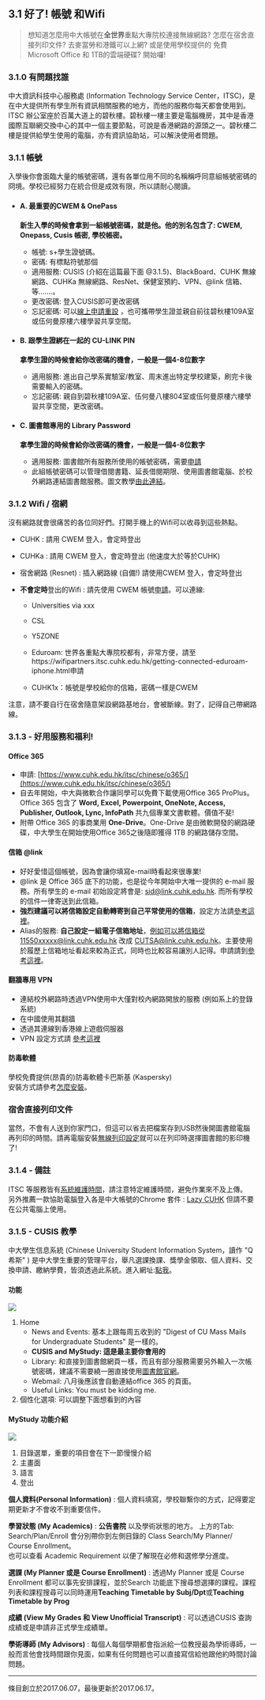 ## 3.1 好了! 帳號 和Wifi

> 想知道怎麼用中大帳號在**全世界**重點大專院校連接無線網路? 怎麼在宿舍直接列印文件? 去麥當勞和港鐵可以上網? 或是使用學校提供的 免費Microsoft Office 和 1TB的雲端硬碟? 開始囉!

### 3.1.0 有問題找誰

中大資訊科技中心服務處 \(Information Technology Service Center，ITSC\)，是在中大提供所有學生所有資訊相關服務的地方，而他的服務你每天都會使用到。ITSC 辦公室座於百萬大道上的碧秋樓。碧秋樓一樓主要是電腦機房，其中是香港國際互聯網交換中心的其中一個主要節點，可說是香港網路的源頭之一。碧秋樓二樓是提供給學生使用的電腦，亦有資訊協助站，可以解決使用者問題。

### 3.1.1 帳號

入學後你會面臨大量的帳號密碼，還有各單位用不同的名稱稱呼同意組帳號密碼的冏境。學校已經努力在統合但是成效有限，所以請耐心閱讀。

* #### A. 最重要的CWEM & OnePass

  **新生入學的時候會拿到一組帳號密碼，就是他。他的別名包含了: CWEM, Onepass, Cusis 帳密, 學校帳密。**

  * 帳號: s+學生證號碼。
  * 密碼: 有標點符號那個
  * 適用服務: CUSIS \(介紹在這篇最下面 @3.1.5\)、BlackBoard、CUHK 無線網路、CUHKa 無線網路、ResNet、保健室預約、VPN、@link 信箱、等.......。
  * 更改密碼: 登入CUSIS即可更改密碼
  * 忘記密碼: 可以[線上申請重設](https://opq.itsc.cuhk.edu.hk/que/cindex.jsp)  ，也可攜帶學生證並親自前往碧秋樓109A室或伍何曼原樓六樓學習共享空間。

* #### B. 跟學生證綁在一起的 CU-LINK PIN

  **拿學生證的時候會給你改密碼的機會，一般是一個4-8位數字**

  * 適用服務: 進出自己學系實驗室/教室、周末進出特定學校建築，刷完卡後需要輸入的密碼。
  * 忘記密碼: 親自到碧秋樓109A室、伍何曼八樓804室或伍何曼原樓六樓學習共享空間，更改密碼。

* #### C. 圖書館專用的 Library Password

  **拿學生證的時候會給你改密碼的機會，一般是一個4-8位數字**

  * 適用服務: 圖書館所有服務所使用的帳號密碼，需要[申請](https://library.cuhk.edu.hk/pinreset)
  * 此組帳號密碼可以管理借閱書籍、延長借閱期限、使用圖書館電腦、於校外網路連結圖書館服務。圖文教學[由此連結](http://www.lib.cuhk.edu.hk/Common/Reader/News/ShowNews.jsp?Nid=331&Pid=27&Cid=181)。

### 3.1.2 Wifi / 宿網

沒有網路就會很痛苦的各位同好們。打開手機上的Wifi可以收尋到這些熱點。

* CUHK : 請用 CWEM 登入，會定時登出
* CUHKa : 請用 CWEM 登入，會定時登出 \(他速度大於等於CUHK\)

* 宿舍網路 \(Resnet\) : 插入網路線 \(自備!\) 請使用CWEM 登入，會定時登出

* **不會定時**登出的Wifi : 請先使用 CWEM 帳號[申請](https://wifipartners.itsc.cuhk.edu.hk/)。可以連線:

  * Universities via xxx

  * CSL

  * Y5ZONE

  * Eduroam: 世界各重點大專院校都有，非常方便，請至https://wifipartners.itsc.cuhk.edu.hk/getting-connected-eduroam-iphone.html申請

  * CUHK1x：帳號是學校給你的信箱，密碼一樣是CWEM

注意，請不要自行在宿舍隨意架設網路基地台，會被斷線。對了，記得自己帶網路線。

### 3.1.3 - 好用服務和福利!

#### Office 365

* 申請: [https://www.cuhk.edu.hk/itsc/chinese/o365/](https://www.cuhk.edu.hk/itsc/chinese/o365/)
* 自去年開始，中大與微軟合作讓同學可以免費下載使用Office 365 ProPlus。Office 365 包含了 **Word, Excel, Powerpoint, OneNote, Access, Publisher, Outlook, Lync, InfoPath** 共九個專業文書軟體。價值不斐!
* 附帶 Office 365 的事商業用 **One-Drive**。One-Drive 是由微軟開發的網路硬碟，中大學生在開始使用Office 365之後隨即獲得 1TB 的網路儲存空間。

#### 信箱 @link

* 好好愛惜這個帳號，因為會讓你填寫e-mail時看起來很專業!
* @link 是 Office 365 底下的功能，也是從今年開始中大唯一提供的 e-mail 服務。所有學生的 e-mail 初始設定將會是: sid@link.cuhk.edu.hk. 而所有學校的信件一律寄送到此信箱。
* **強烈建議可以將信箱設定自動轉寄到自己平常使用的信箱**，設定方法請[參考這裡](https://www.cuhk.edu.hk/itsc/o365/doc/general-functions.pdf)。
* Alias的服務: **自己設定一組電子信箱地址**，例如可以將信箱從11550xxxxx@link.cuhk.edu.hk 改成 CUTSA@link.cuhk.edu.hk。主要使用於履歷上信箱地址看起來較為正式，同時也比較容易讓別人記得。申請請到[參考這裡](https://cai.itsc.cuhk.edu.hk/alias/login)。

#### 翻牆專用 VPN

* 連結校外網路時透過VPN使用中大僅對校內網路開放的服務 \(例如系上的登錄系統\)
* 在中國使用其翻牆
* 透過其連線到香港線上遊戲伺服器
* VPN 設定方式請
  [參考這裡](http://www.cuhk.edu.hk/itsc/chinese/network/vpn/vpn.html)

#### 防毒軟體

學校免費提供\(昂貴的\)防毒軟體卡巴斯基 \(Kaspersky\)  
安裝方式請參考[怎麼安裝](https://www.cuhk.edu.hk/itsc/chinese/security/antivirus/)。

### 宿舍直接列印文件

當然，不會有人送到你家門口，但這可以省去把檔案存到USB然後開圖書館電腦再列印的時間。請再電腦安裝[無線列印設定](http://www.lib.cuhk.edu.hk/tc/use/facilities/print-copy-scan/wifi)就可以在列印時選擇圖書館的影印機了!

### 3.1.4 - 備註

ITSC 等服務皆有[系統維護時間](http://www.cuhk.edu.hk/itsc/sys_ava/maint.html)，請注意特定維護時間，避免作業來不及上傳。  
另外推薦一款協助電腦登入各是中大帳號的Chrome 套件 : [Lazy CUHK](https://chrome.google.com/webstore/detail/lazy-cuhk/hhholmpehbnebpfklecipmcpkelnnabe) 但請不要在公共電腦上使用。

### 3.1.5 - CUSIS 教學

中大學生信息系統 \(Chinese University Student Information System，讀作 "Q希斯" \) 是中大學生重要的管理平台，舉凡選課換課、獎學金領取、個人資料、交換申請、繳納學費，皆須透過此系統。進入網址:[點我](https://portal.cuhk.edu.hk/)。

#### 功能

![](http://i.imgur.com/ARHLu0w.png)

1. Home
   * News and Events: 基本上跟每周五收到的 "Digest of CU Mass Mails for Undergraduate Students" 是一樣的。
   * **CUSIS and MyStudy: 這是最主要你會用的**
   * Library: 和直接到圖書館網頁一樣，而且有部分服務需要另外輸入一次帳號密碼，建議不需要繞一圈直接使用[圖書館官網](http://www.lib.cuhk.edu.hk/)。
   * Webmail: 八月後應該會自動連結office 365 的頁面。
   * Useful Links: You must be kidding me.
2. 個性化選項: 可以調整下面想看到的內容

#### MyStudy 功能介紹

![](http://i.imgur.com/qrJgO1M.png)

1. 目錄選單，重要的項目會在下一節慢慢介紹
2. 主畫面
3. 語言
4. 登出

**個人資料\(Personal Information\)** : 個人資料填寫，學校聯繫你的方式，記得要定期更新才不會收不到重要信件。

**學習狀態 \(My Academics\)** : **公告書院** 以及學術狀態的地方。 上方的Tab: Search/Plan/Enroll 會分別帶你到左側目錄的 Class Search/My Planner/ Course Enrollment。  
也可以查看 Academic Requirement 以便了解現在必修和選修學分進度。

**選課 \(My Planner 或是 Course Enrollment\)** : 透過My Planner 或是 Course Enrollment 都可以事先安排課程，並於Search 功能底下搜尋想選擇的課程。課程列表和課程搜尋可以同時運用**Teaching Timetable by Subj/Dpt**或**Teaching Timetable by Prog**

**成績 \(View My Grades 和 View Unofficial Transcript\)** : 可以透過CUSIS 查詢成績或是申請非正式學生成績單。

**學術導師 \(My Advisors\)** : 每個人每個學期都會指派給一位教授最為學術導師，一般而言他會找時間跟你見面，如果有任何問題也可以直接寫信給他跟他約時間討論問題。

---

條目創立於2017.06.07，最後更新於2017.06.17。

